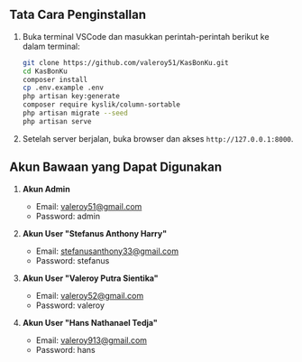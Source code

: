 ## Tata Cara Penginstallan

1. Buka terminal VSCode dan masukkan perintah-perintah berikut ke dalam terminal:
    ```bash
    git clone https://github.com/valeroy51/KasBonKu.git
    cd KasBonKu
    composer install
    cp .env.example .env
    php artisan key:generate
    composer require kyslik/column-sortable
    php artisan migrate --seed
    php artisan serve
    ```
2. Setelah server berjalan, buka browser dan akses `http://127.0.0.1:8000`.

## Akun Bawaan yang Dapat Digunakan

1. **Akun Admin**
    - Email: valeroy51@gmail.com
    - Password: admin

2. **Akun User "Stefanus Anthony Harry"**
    - Email: stefanusanthony33@gmail.com
    - Password: stefanus

3. **Akun User "Valeroy Putra Sientika"**
    - Email: valeroy52@gmail.com
    - Password: valeroy

4. **Akun User "Hans Nathanael Tedja"**
    - Email: valeroy913@gmail.com
    - Password: hans
